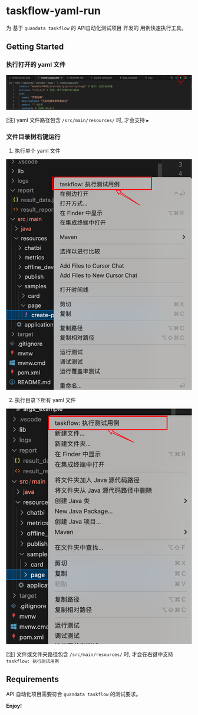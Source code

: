# taskflow-yaml-run
为 基于 `guandata taskflow` 的 API自动化测试项目 开发的 用例快速执行工具。

## Getting Started 
### 执行打开的 yaml 文件
![image](https://github.com/jameswhf/taskflow-yaml-run/blob/main/src/assets/editor_title_run.png)

[注] yaml 文件路径包含 `/src/main/resources/` 时, 才会支持 `▶️`

### 文件目录树右键运行

1. 执行单个 yaml 文件

![image](https://github.com/jameswhf/taskflow-yaml-run/blob/main/src/assets/yaml_right_context_run.png)

2. 执行目录下所有 yaml 文件

![image](https://github.com/jameswhf/taskflow-yaml-run/blob/main/src/assets/dir_right_context_run.png)

[注] 文件或文件夹路径包含 `/src/main/resources/` 时, 才会在右键中支持 `taskflow: 执行测试用例`

## Requirements
API 自动化项目需要符合 `guandata taskflow` 的测试要求。

**Enjoy!**
